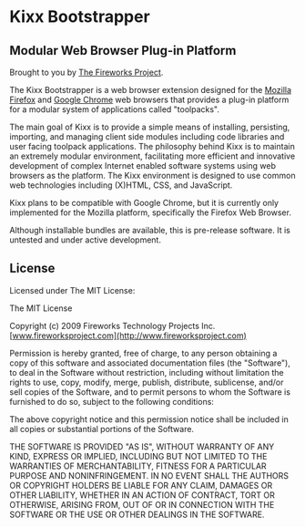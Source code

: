 Kixx Bootstrapper
=================

Modular Web Browser Plug-in Platform
------------------------------------

Brought to you by [The Fireworks Project](http://www.fireworksproject.com).

The Kixx Bootstrapper is a web browser extension designed for the [Mozilla
Firefox](http://www.mozilla.com/en-US/firefox/firefox.html) and [Google
Chrome](http://www.google.com/chrome) web browsers that provides a plug-in
platform for a modular system of applications called "toolpacks".

The main goal of Kixx is to provide a simple means of installing, persisting,
importing, and managing client side modules including code libraries and user
facing toolpack applications.  The philosophy behind Kixx is to maintain an
extremely modular environment, facilitating more efficient and innovative
development of complex Internet enabled software systems using web browsers as
the platform. The Kixx environment is designed to use common web technologies
including (X)HTML, CSS, and JavaScript.

Kixx plans to be compatible with Google Chrome, but it is currently only
implemented for the Mozilla platform, specifically the Firefox Web Browser.

Although installable bundles are available, this is pre-release software.  It
is untested and under active development.

License
-------
Licensed under The MIT License:

The MIT License

Copyright (c) 2009 Fireworks Technology Projects Inc.
[www.fireworksproject.com](http://www.fireworksproject.com)

Permission is hereby granted, free of charge, to any person obtaining a copy
of this software and associated documentation files (the "Software"), to deal
in the Software without restriction, including without limitation the rights
to use, copy, modify, merge, publish, distribute, sublicense, and/or sell
copies of the Software, and to permit persons to whom the Software is
furnished to do so, subject to the following conditions:

The above copyright notice and this permission notice shall be included in
all copies or substantial portions of the Software.

THE SOFTWARE IS PROVIDED "AS IS", WITHOUT WARRANTY OF ANY KIND, EXPRESS OR
IMPLIED, INCLUDING BUT NOT LIMITED TO THE WARRANTIES OF MERCHANTABILITY,
FITNESS FOR A PARTICULAR PURPOSE AND NONINFRINGEMENT. IN NO EVENT SHALL THE
AUTHORS OR COPYRIGHT HOLDERS BE LIABLE FOR ANY CLAIM, DAMAGES OR OTHER
LIABILITY, WHETHER IN AN ACTION OF CONTRACT, TORT OR OTHERWISE, ARISING FROM,
OUT OF OR IN CONNECTION WITH THE SOFTWARE OR THE USE OR OTHER DEALINGS IN
THE SOFTWARE.
